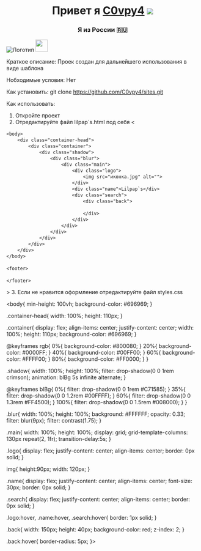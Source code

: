 <h1 align="center">Привет я <a href="https://github.com/C0vpy4" target="_blank">C0vpy4</a> 
<img src="https://github.com/blackcater/blackcater/raw/main/images/Hi.gif" height="32"/></h1>
<h3 align="center">Я из России 🇷🇺</h3>

![Логотип](https://s9.travelask.ru/uploads/post/000/025/923/main_image/full-2af6fc8c8210d9ac04b6f99f426b45bd.jpg "Логотип Github")
<img height="32" width="32" src="https://cdn.jsdelivr.net/npm/simple-icons@v8/icons/simpleicons.svg" />

Краткое описание:
Проек создан для дальнейшего использования в виде шаблона

Нобходимые условия:
 Нет
 
 Как установить:
  git clone https://github.com/C0vpy4/sites.git
 
 Как использовать:
  1. Откройте проект
  2. Отредактируйте файл lilpap`s.html под себя
  <<!DOCTYPE html>
<html lang="ru">
    <head>
        <link rel="stylesheet" type="text/css" href="styles.css">
    </head>

    <body>
        <div class="container-head">
            <div class="container">
                <div class="shadow">
                    <div class="blur">
                        <div class="main">
                            <div class="logo">
                                <img src="иконка.jpg" alt="">
                            </div>
                            <div class="name">Lilpap`s</div>
                            <div class="search">
                                <div class="back">
                                    
                                </div>
                            </div>
                        </div>
                    </div>
                </div>
            </div>
        </div>
    </body>

    <footer>

    </footer>


</html>
>
  3. Если не нравится оформление отредактируйте файл styles.css                                                                                              
 
 <body{
    min-height: 100vh;
    background-color: #696969;
}

.container-head{
    width: 100%;
    height: 110px;
}

.container{
    display: flex;
    align-items: center;
    justify-content: center;
    width: 100%;
    height: 110px;
    background-color: #696969;
}

@keyframes rgb{
    0%{
        background-color: #800080;
    }
    20%{
        background-color: #0000FF;
    }
    40%{
        background-color: #00FF00;
    }
    60%{
        background-color: #FFFF00;
    }
    80%{
        background-color: #FF0000;
    }
}

.shadow{
    width: 100%;
    height: 100%;
    filter: drop-shadow(0 0 1rem crimson);
    animation: blBg 5s infinite alternate;
}

@keyframes blBg{
    0%{
        filter: drop-shadow(0 0 1rem #C71585);
    }
    35%{
        filter: drop-shadow(0 0 1.2rem #00FFFF);
    }
    60%{
        filter: drop-shadow(0 0 1.3rem #FF4500);
    }
    100%{
        filter: drop-shadow(0 0 1.5rem #008000);
    }
}

.blur{
    width:  100%;
    height: 100%;
    background: #FFFFFF;
    opacity: 0.33;
    filter: blur(9px);
    filter: contrast(1.75);
}

.main{
    width: 100%;
    height: 100%;
    display: grid;
    grid-template-columns: 130px repeat(2, 1fr);
    transition-delay:5s;
}

.logo{
    display: flex;
    justify-content: center;
    align-items: center;
    border: 0px solid;
}

img{
    height:90px;
    width: 120px;
}

.name{
    display: flex;
    justify-content: center;
    align-items: center;
    font-size: 30px;
    border: 0px solid;
}

.search{
    display: flex;
    justify-content: center;
    align-items: center;
    border: 0px solid;
}

.logo:hover, .name:hover, .search:hover{
    border: 1px solid;
}

.back{
    width: 150px;
    height: 40px;
    background-color: red;
    z-index: 2;
}

.back:hover{
    border-radius: 5px;
}>

